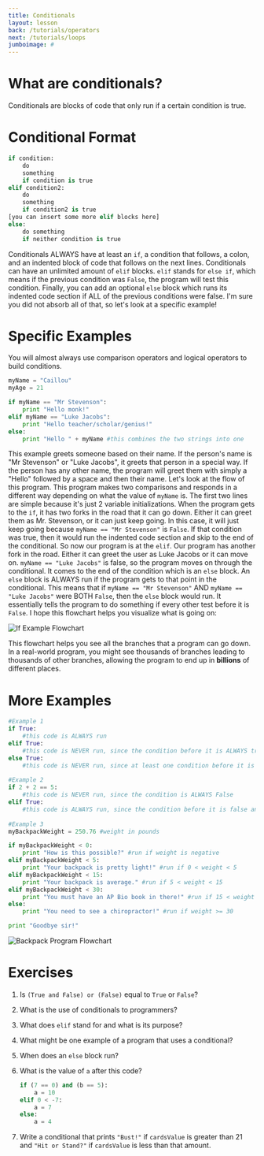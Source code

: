 ```yaml
---
title: Conditionals
layout: lesson
back: /tutorials/operators
next: /tutorials/loops
jumboimage: #
---
```


# What are conditionals?

Conditionals are blocks of code that only run if a certain condition is true. 

# Conditional Format

```python
if condition:
	do
	something
	if condition is true
elif condition2:
	do
	something
	if condition2 is true
[you can insert some more elif blocks here]
else:
	do something
	if neither condition is true
```

Conditionals ALWAYS have at least an `if`, a condition that follows, a colon, and an indented block of code that follows on the next lines. Conditionals can have an unlimited amount of `elif` blocks. `elif` stands for `else if`, which means if the previous condition was `False`, the program will test this condition. Finally, you can add an optional `else` block which runs its indented code section if ALL of the previous conditions were false. I'm sure you did not absorb all of that, so let's look at a specific example!

# Specific Examples

You will almost always use comparison operators and logical operators to build conditions. 

```python
myName = "Caillou"
myAge = 21

if myName == "Mr Stevenson":
	print "Hello monk!"
elif myName == "Luke Jacobs":
	print "Hello teacher/scholar/genius!"
else:
	print "Hello " + myName #this combines the two strings into one
```

This example greets someone based on their name. If the person's name is "Mr Stevenson" or "Luke Jacobs", it greets that person in a special way. If the person has any other name, the program will greet them with simply a "Hello" followed by a space and then their name. Let's look at the flow of this program. This program makes two comparisons and responds in a different way depending on what the value of `myName` is. The first two lines are simple because it's just 2 variable initializations. When the program gets to the `if`, it has two forks in the road that it can go down. Either it can greet them as Mr. Stevenson, or it can just keep going. In this case, it will just keep going because `myName == "Mr Stevenson"` is `False`. If that condition was true, then it would run the indented code section and skip to the end of the conditional. So now our program is at the `elif`. Our program has another fork in the road. Either it can greet the user as Luke Jacobs or it can move on. `myName == "Luke Jacobs"` is false, so the program moves on through the conditional. It comes to the end of the condition which is an `else` block. An `else` block is ALWAYS run if the program gets to that point in the conditional. This means that if `myName == "Mr Stevenson"` AND `myName == "Luke Jacobs"` were BOTH `False`, then the `else` block would run. It essentially tells the program to do something if every other test before it is `False`. I hope this flowchart helps you visualize what is going on:

![If Example Flowchart](imgs/flowchart_ifexample.png)

This flowchart helps you see all the branches that a program can go down. In a real-world program, you might see thousands of branches leading to thousands of other branches, allowing the program to end up in **billions** of different places. 

# More Examples

```python
#Example 1
if True:
	#this code is ALWAYS run
elif True:
	#this code is NEVER run, since the condition before it is ALWAYS true
else True:
	#this code is NEVER run, since at least one condition before it is true
	
#Example 2
if 2 + 2 == 5:
	#this code is NEVER run, since the condition is ALWAYS False
elif True:
	#this code is ALWAYS run, since the condition before it is false and this condition is ALWAYS true
	
#Example 3
myBackpackWeight = 250.76 #weight in pounds

if myBackpackWeight < 0:
	print "How is this possible?" #run if weight is negative
elif myBackpackWeight < 5:
	print "Your backpack is pretty light!" #run if 0 < weight < 5
elif myBackpackWeight < 15: 
	print "Your backpack is average." #run if 5 < weight < 15
elif myBackpackWeight < 30:
	print "You must have an AP Bio book in there!" #run if 15 < weight < 30
else:
	print "You need to see a chiropractor!" #run if weight >= 30

print "Goodbye sir!"
```

![Backpack Program Flowchart](imgs/flowchart_backpack_example.png)

# Exercises

1. Is `(True and False) or (False)` equal to `True` or `False`?
2. What is the use of conditionals to programmers?
3. What does `elif` stand for and what is its purpose?
4. What might be one example of a program that uses a conditional?
5. When does an `else` block run?
6. What is the value of `a` after this code?

   ```python
   if (7 == 0) and (b == 5):
       a = 10
   elif 0 < -7:
       a = 7
   else:
       a = 4
   ```
7. Write a conditional that prints `"Bust!"` if `cardsValue` is greater than 21 and `"Hit or Stand?"` if `cardsValue` is less than that amount.
